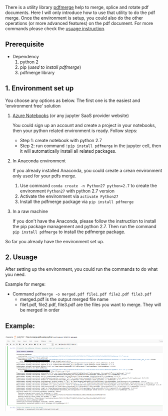 There is a utility library [pdfmerge](https://github.com/metaist/pdfmerge) help to merge, splice and rotate pdf documents. Here I will only introduce how to use that utility to do the pdf merge. Once the environment is setup, you could also do the other operations (or more advanced features) on the pdf document. For more commands please check the [usuage instruction](https://github.com/metaist/pdfmerge).

## Prerequisite
* Dependency
    1. python 2
    2. pip (*used to install pdfmerge*)
    3. pdfmerge library

## 1. Environment set up
You choose any options as below. The first one is the easiest and 'environment free' solution

1. [Azure Notebooks](https://notebooks.azure.com/) (or any jupyter SaaS provider website)

    You could sign up an account and create a project in your notebooks, then your python related environment is ready. Follow steps:

    * Step 1: create notebook with python 2.7
    * Step 2: run command `!pip install pdfmerge` in the jupyter cell, then it will automatically install all related packages.

2. In Anaconda environment
    
    If you already installed Anaconda, you could create a crean environment only used for your pdfs merge.

    1. Use command `conda create -n Python27 python=2.7` to create the environment `Python27` with python 2.7 version
    2. Activate the environment via `activate Python27`
    3. Install the pdfmerge package via `pip install pdfmerge`

 
3. In a raw machine

    If you don't have the Anaconda, please follow the instruction to install the pip package management and python 2.7. Then run the command `pip install pdfmerge` to install the pdfmerge package. 


So far you already have the environment set up.

## 2. Usuage
After setting up the environment, you could run the commands to do what you need.

Example for merge: 
* Command `pdfmerge -o merged.pdf file1.pdf file2.pdf file3.pdf`
    * merged.pdf is the output merged file name
    * file1.pdf, file2.pdf, file3.pdf are the files you want to merge. They will be merged in order

## Example:

![Merge pdf example](/img/example-merge-pdf.png)